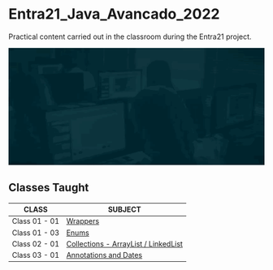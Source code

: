 # Entra21_Java_Avancado_2022
Practical content carried out in the classroom during the Entra21 project.

![Gif Entra21](./gif/entra21.gif)

## Classes Taught

| CLASS | SUBJECT |
|------|---------|
|Class 01 - 01|[Wrappers](./JavaAvancado/src/br/com/entra21/java/avancado/principal/aula01/wrappers/)|
|Class 01 - 03|[Enums](./JavaAvancado/src/br/com/entra21/java/avancado/principal/aula01/enums/)|
|Class 02 - 01|[Collections - ArrayList / LinkedList](./JavaAvancado/src/br/com/entra21/java/avancado/principal/aula02/collections/list/)|
|Class 03 - 01|[Annotations and Dates](./JavaAvancado/src/br/com/entra21/java/avancado/principal/aula03/)|
